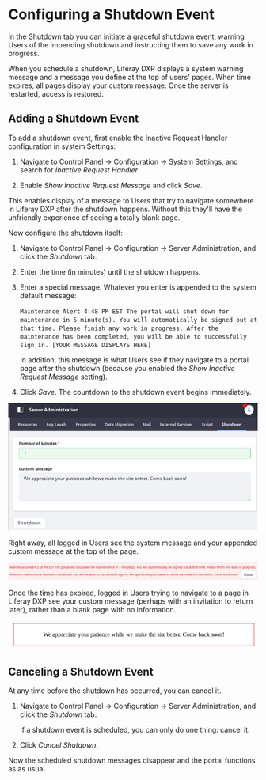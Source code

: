 # Configuring a Shutdown Event

In the Shutdown tab you can initiate a graceful shutdown event, warning Users of the impending shutdown and instructing them to save any work in progress.

When you schedule a shutdown, Liferay DXP displays a system warning message and a message you define at the top of users' pages. When time expires, all pages display your custom message. Once the server is restarted, access is restored.

## Adding a Shutdown Event

To add a shutdown event, first enable the Inactive Request Handler configuration in system Settings:

1. Navigate to Control Panel &rarr; Configuration &rarr; System Settings, and search for _Inactive Request Handler_.

1. Enable _Show Inactive Request Message_ and click _Save_.

This enables display of a message to Users that try to navigate somewhere in Liferay DXP after the shutdown happens. Without this they'll have the unfriendly experience of seeing a totally blank page.

Now configure the shutdown itself:

1. Navigate to Control Panel &rarr; Configuration &rarr; Server Administration, and click the _Shutdown_ tab.

1. Enter the time (in minutes) until the shutdown happens.

1. Enter a special message. Whatever you enter is appended to the system default message:

    `Maintenance Alert 4:48 PM EST The portal will shut down for maintenance in 5 minute(s). You will automatically be signed out at that time. Please finish any work in progress. After the maintenance has been completed, you will be able to successfully sign in. [YOUR MESSAGE DISPLAYS HERE]`

    In addition, this message is what Users see if they navigate to a portal page after the shutdown (because you enabled the _Show Inactive Request Message_ setting).

1. Click _Save_. The countdown to the shutdown event begins immediately.

![The time until shutdown and the warning message are configurable in the Shutdown tab.](./configuring-a-shutdown-event/images/01.png)

Right away, all logged in Users see the system message and your appended custom message at the top of the page.

![Users are showed a warning about the impending shutdown.](./configuring-a-shutdown-event/images/03.png)

Once the time has expired, logged in Users trying to navigate to a page in Liferay DXP see your custom message (perhaps with an invitation to return later), rather than a blank page with no information.

![Your custom message is displayed to Users after the shutdown.](./configuring-a-shutdown-event/images/02.png)

## Canceling a Shutdown Event

At any time before the shutdown has occurred, you can cancel it.

1. Navigate to Control Panel &rarr; Configuration &rarr; Server Administration, and click the _Shutdown_ tab.

    If a shutdown event is scheduled, you can only do one thing: cancel it.

1. Click _Cancel Shutdown_.

Now the scheduled shutdown messages disappear and the portal functions as as usual.
